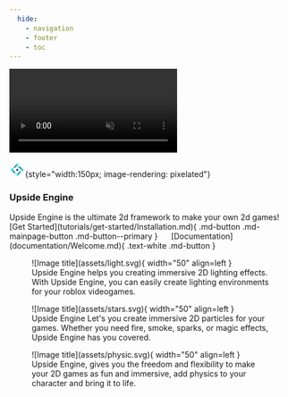 ```yaml
---
  hide:
    - navigation
    - footer
    - toc
---
```

<link rel="stylesheet" href="stylesheet/mainpage.css">

<div id = "gradient"></div>
<video autoplay muted loop id="background">
  <source src="assets/background.mp4" type="video/mp4">
</video>

![Upside Engine](assets/logo_pixel_art.png){style="width:150px; image-rendering: pixelated"}

<h3>
Upside Engine
</h3>

<div>
Upside Engine is the ultimate 2d framework to make your own 2d games!
</div>
[Get Started](tutorials/get-started/Installation.md){ .md-button .md-mainpage-button .md-button--primary }
&nbsp;&nbsp;&nbsp;&nbsp;
[Documentation](documentation/Welcome.md){ .text-white .md-button }

<figure markdown>
  ![Image title](assets/light.svg){ width="50" align=left }
  <figcaption>Upside Engine helps you creating immersive 2D lighting effects. With Upside Engine, you can easily create lighting environments for your roblox videogames.</figcaption>
</figure>
<figure markdown>
  ![Image title](assets/stars.svg){ width="50" align=left }
  <figcaption>Upside Engine Let's you create immersive 2D particles for your games. Whether you need fire, smoke, sparks, or magic effects, Upside Engine has you covered.</figcaption>
</figure>
<figure markdown>
  ![Image title](assets/physic.svg){ width="50" align=left }
  <figcaption>Upside Engine, gives you the freedom and flexibility to make your 2D games as fun and immersive, add physics to your character and bring it to life. </figcaption>
</figure>
